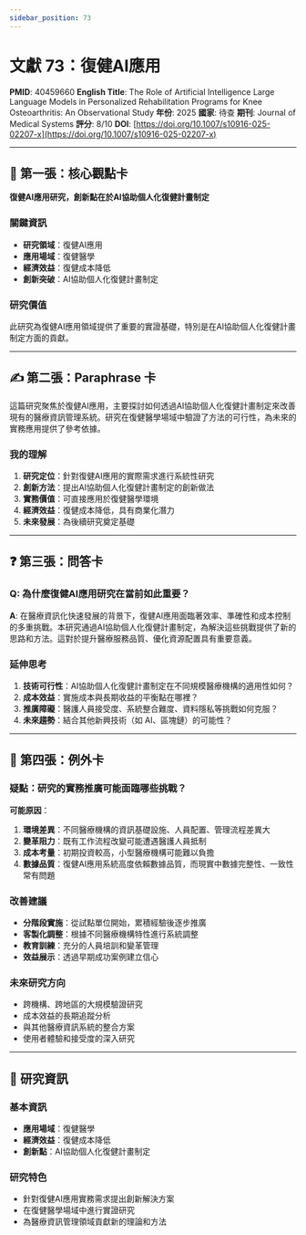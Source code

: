 ```yaml
---
sidebar_position: 73
---
```


# 文獻 73：復健AI應用

**PMID**: 40459660
**English Title**: The Role of Artificial Intelligence Large Language Models in Personalized Rehabilitation Programs for Knee Osteoarthritis: An Observational Study
**年份**: 2025
**國家**: 待查
**期刊**: Journal of Medical Systems
**評分**: 8/10
**DOI**: [https://doi.org/10.1007/s10916-025-02207-x](https://doi.org/10.1007/s10916-025-02207-x)

---

## 📌 第一張：核心觀點卡

**復健AI應用研究，創新點在於AI協助個人化復健計畫制定**

### 關鍵資訊
- **研究領域**：復健AI應用
- **應用場域**：復健醫學
- **經濟效益**：復健成本降低
- **創新突破**：AI協助個人化復健計畫制定

### 研究價值
此研究為復健AI應用領域提供了重要的實證基礎，特別是在AI協助個人化復健計畫制定方面的貢獻。

---

## ✍️ 第二張：Paraphrase 卡

這篇研究聚焦於復健AI應用，主要探討如何透過AI協助個人化復健計畫制定來改善現有的醫療資訊管理系統。研究在復健醫學場域中驗證了方法的可行性，為未來的實務應用提供了參考依據。

### 我的理解
1. **研究定位**：針對復健AI應用的實際需求進行系統性研究
2. **創新方法**：提出AI協助個人化復健計畫制定的創新做法
3. **實務價值**：可直接應用於復健醫學環境
4. **經濟效益**：復健成本降低，具有商業化潛力
5. **未來發展**：為後續研究奠定基礎

---

## ❓ 第三張：問答卡

### Q: 為什麼復健AI應用研究在當前如此重要？

**A**: 在醫療資訊化快速發展的背景下，復健AI應用面臨著效率、準確性和成本控制的多重挑戰。本研究通過AI協助個人化復健計畫制定，為解決這些挑戰提供了新的思路和方法。這對於提升醫療服務品質、優化資源配置具有重要意義。

### 延伸思考
1. **技術可行性**：AI協助個人化復健計畫制定在不同規模醫療機構的適用性如何？
2. **成本效益**：實施成本與長期收益的平衡點在哪裡？
3. **推廣障礙**：醫護人員接受度、系統整合難度、資料隱私等挑戰如何克服？
4. **未來趨勢**：結合其他新興技術（如 AI、區塊鏈）的可能性？

---

## 🤔 第四張：例外卡

### 疑點：研究的實務推廣可能面臨哪些挑戰？

**可能原因**：
1. **環境差異**：不同醫療機構的資訊基礎設施、人員配置、管理流程差異大
2. **變革阻力**：既有工作流程改變可能遭遇醫護人員抵制
3. **成本考量**：初期投資較高，小型醫療機構可能難以負擔
4. **數據品質**：復健AI應用系統高度依賴數據品質，而現實中數據完整性、一致性常有問題

### 改善建議
- **分階段實施**：從試點單位開始，累積經驗後逐步推廣
- **客製化調整**：根據不同醫療機構特性進行系統調整
- **教育訓練**：充分的人員培訓和變革管理
- **效益展示**：透過早期成功案例建立信心

### 未來研究方向
- 跨機構、跨地區的大規模驗證研究
- 成本效益的長期追蹤分析
- 與其他醫療資訊系統的整合方案
- 使用者體驗和接受度的深入研究

---

## 📄 研究資訊

### 基本資訊
- **應用場域**：復健醫學
- **經濟效益**：復健成本降低
- **創新點**：AI協助個人化復健計畫制定

### 研究特色
- 針對復健AI應用實務需求提出創新解決方案
- 在復健醫學場域中進行實證研究
- 為醫療資訊管理領域貢獻新的理論和方法
